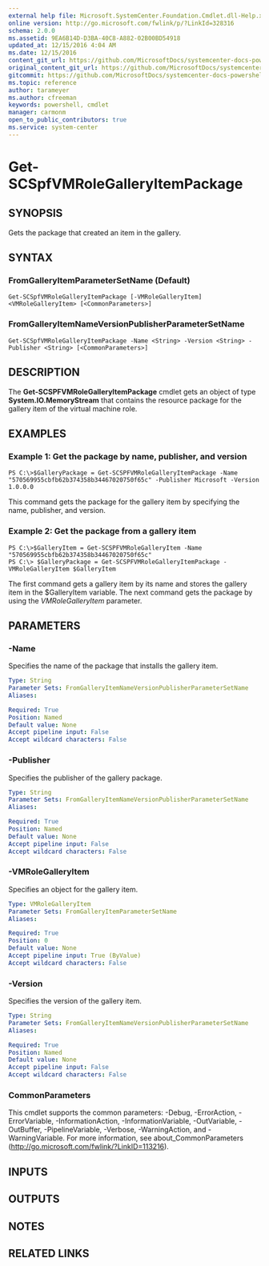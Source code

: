 ```yaml
---
external help file: Microsoft.SystemCenter.Foundation.Cmdlet.dll-Help.xml
online version: http://go.microsoft.com/fwlink/p/?LinkId=328316
schema: 2.0.0
ms.assetid: 9EA6B14D-D3BA-40C8-A882-02B00BD54918
updated_at: 12/15/2016 4:04 AM
ms.date: 12/15/2016
content_git_url: https://github.com/MicrosoftDocs/systemcenter-docs-powershell/blob/master/systemcenter-cmdlets/SystemCenter2016/ServiceProviderFoundation/vlatest/Get-SCSPFVMRoleGalleryItemPackage.md
original_content_git_url: https://github.com/MicrosoftDocs/systemcenter-docs-powershell/blob/master/systemcenter-cmdlets/SystemCenter2016/ServiceProviderFoundation/vlatest/Get-SCSPFVMRoleGalleryItemPackage.md
gitcommit: https://github.com/MicrosoftDocs/systemcenter-docs-powershell/blob/7df4508c7b907a214e6a8eca76037b06065ef078/systemcenter-cmdlets/SystemCenter2016/ServiceProviderFoundation/vlatest/Get-SCSPFVMRoleGalleryItemPackage.md
ms.topic: reference
author: tarameyer
ms.author: cfreeman
keywords: powershell, cmdlet
manager: carmonm
open_to_public_contributors: true
ms.service: system-center
---
```


# Get-SCSpfVMRoleGalleryItemPackage

## SYNOPSIS
Gets the package that created an item in the gallery.

## SYNTAX

### FromGalleryItemParameterSetName (Default)
```
Get-SCSpfVMRoleGalleryItemPackage [-VMRoleGalleryItem] <VMRoleGalleryItem> [<CommonParameters>]
```

### FromGalleryItemNameVersionPublisherParameterSetName
```
Get-SCSpfVMRoleGalleryItemPackage -Name <String> -Version <String> -Publisher <String> [<CommonParameters>]
```

## DESCRIPTION
The **Get-SCSPFVMRoleGalleryItemPackage** cmdlet gets an object of type **System.IO.MemoryStream** that contains the resource package for the gallery item of the virtual machine role.

## EXAMPLES

### Example 1: Get the package by name, publisher, and version
```
PS C:\>$GalleryPackage = Get-SCSPFVMRoleGalleryItemPackage -Name "570569955cbfb62b374358b34467020750f65c" -Publisher Microsoft -Version 1.0.0.0
```

This command gets the package for the gallery item by specifying the name, publisher, and version.

### Example 2: Get the package from a gallery item
```
PS C:\>$GalleryItem = Get-SCSPFVMRoleGalleryItem -Name "570569955cbfb62b374358b34467020750f65c"
PS C:\> $GalleryPackage = Get-SCSPFVMRoleGalleryItemPackage -VMRoleGalleryItem $GalleryItem
```

The first command gets a gallery item by its name and stores the gallery item in the $GalleryItem variable.
The next command gets the package by using the *VMRoleGalleryItem* parameter.

## PARAMETERS

### -Name
Specifies the name of the package that installs the gallery item.

```yaml
Type: String
Parameter Sets: FromGalleryItemNameVersionPublisherParameterSetName
Aliases: 

Required: True
Position: Named
Default value: None
Accept pipeline input: False
Accept wildcard characters: False
```

### -Publisher
Specifies the publisher of the gallery package.

```yaml
Type: String
Parameter Sets: FromGalleryItemNameVersionPublisherParameterSetName
Aliases: 

Required: True
Position: Named
Default value: None
Accept pipeline input: False
Accept wildcard characters: False
```

### -VMRoleGalleryItem
Specifies an object for the gallery item.

```yaml
Type: VMRoleGalleryItem
Parameter Sets: FromGalleryItemParameterSetName
Aliases: 

Required: True
Position: 0
Default value: None
Accept pipeline input: True (ByValue)
Accept wildcard characters: False
```

### -Version
Specifies the version of the gallery item.

```yaml
Type: String
Parameter Sets: FromGalleryItemNameVersionPublisherParameterSetName
Aliases: 

Required: True
Position: Named
Default value: None
Accept pipeline input: False
Accept wildcard characters: False
```

### CommonParameters
This cmdlet supports the common parameters: -Debug, -ErrorAction, -ErrorVariable, -InformationAction, -InformationVariable, -OutVariable, -OutBuffer, -PipelineVariable, -Verbose, -WarningAction, and -WarningVariable. For more information, see about_CommonParameters (http://go.microsoft.com/fwlink/?LinkID=113216).

## INPUTS

## OUTPUTS

## NOTES

## RELATED LINKS

